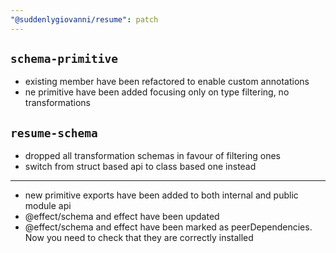 ```yaml
---
"@suddenlygiovanni/resume": patch
---
```


## `schema-primitive`

- existing member have been refactored to enable custom annotations
- ne primitive have been added focusing only on type filtering, no transformations

## `resume-schema`

- dropped all transformation schemas in favour of filtering ones
- switch from struct based api to class based one instead

___

- new primitive exports have been added to both internal and public module api
- @effect/schema and effect have been updated
- @effect/schema and effect have been marked as peerDependencies. Now you need to check that they
	are correctly installed
